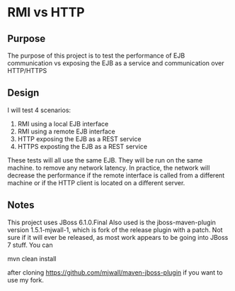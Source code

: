 # RMI vs HTTP

## Purpose
The purpose of this project is to test the performance of EJB communication vs
exposing the EJB as a service and communication over HTTP/HTTPS

## Design
I will test 4 scenarios:

1. RMI using a local EJB interface
2. RMI using a remote EJB interface
3. HTTP exposing the EJB as a REST service
4. HTTPS exposting the EJB as a REST service

These tests will all use the same EJB.  They will be run on the same machine.
to remove any network latency.  In practice, the network will decrease the
performance if the remote interface is called from a different machine or if
the HTTP client is located on a different server.

## Notes

This project uses JBoss 6.1.0.Final
Also used is the jboss-maven-plugin version 1.5.1-mjwall-1, which is fork of the release plugin with a patch.  Not sure 
if it will ever be released, as most work appears to be going into JBoss 7 stuff.  You can 

   mvn clean install 

after cloning https://github.com/mjwall/maven-jboss-plugin if you want to use my fork.

